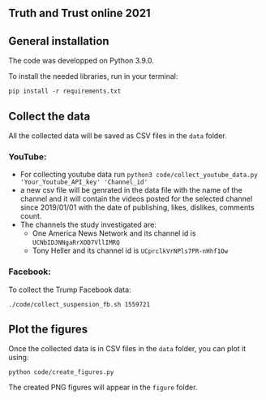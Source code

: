## Truth and Trust online 2021

## General installation

The code was developped on Python 3.9.0.

To install the needed libraries, run in your terminal:

```
pip install -r requirements.txt
```

## Collect the data

All the collected data will be saved as CSV files in the `data` folder.

### YouTube:
- For collecting youtube data run ```python3 code/collect_youtube_data.py 'Your_Youtube_API_key' 'Channel_id' ```
- a new csv file will be genrated in the data file with the name of the channel and it will contain the videos posted for the selected channel since 2019/01/01 with the date of publishing, likes, dislikes, comments count.
- The channels the study investigated are:
    - One America News Network and its channel id is ```UCNbIDJNNgaRrXOD7VllIMRQ```
    - Tony Heller and its channel id is ```UCprclkVrNPls7PR-nHhf1Ow```


### Facebook:

To collect the Trump Facebook data:

```
./code/collect_suspension_fb.sh 1559721
```

## Plot the figures

Once the collected data is in CSV files in the `data` folder, you can plot it using:

```
python code/create_figures.py
```

The created PNG figures will appear in the `figure` folder.